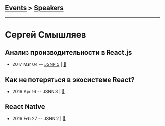 ## [Events](../README.md) > [Speakers](../speakers.md)
---

# Сергей Смышляев

## Анализ производительности в React.js
- 2017 Mar 04 -- [JSNN 5](https://www.youtube.com/watch?v=N4cO4Y1EHhs)  | [:notebook:](https://github.com/sesm/JSNN5_react_apps_performance)  
## Как не потеряться в экосистеме React?
- 2016 Apr 16 -- JSNN 3  | [:notebook:](http://slides.com/sergeysmyshlyaev/deck-3#/)  
## React Native
- 2016 Feb 27 -- JSNN 2  | [:notebook:](http://slides.com/sergeysmyshlyaev/deck/#/)  
